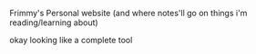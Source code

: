 Frimmy's Personal website (and where notes'll go on things i'm reading/learning about)

okay looking like a complete tool
